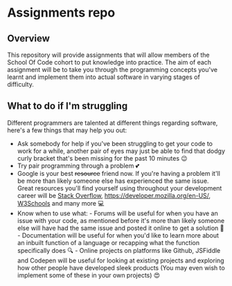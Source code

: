 # Assignments repo
## Overview

This repository will provide assignments that will allow members of the School Of Code cohort to put knowledge into practice. The aim of each assignment will be to take you through the programming concepts you've learnt and implement them into actual software in varying stages of difficulty.

## What to do if I'm struggling

Different programmers are talented at different things regarding software, here's a few things that may help you out:

- Ask somebody for help if you've been struggling to get your code to work for a while, another pair of eyes may just be able to find that dodgy curly bracket that's been missing for the past 10 minutes <span>&#x1F609;</span>
- Try pair programming through a problem <span>&#x1F495;</span>
- Google is your best ~~resource~~ friend now. If you're having a problem it'll be more than likely someone else has experienced the same issue. Great resources you'll find yourself using throughout your development career will be [Stack Overflow](https://stackoverflow.com/), https://developer.mozilla.org/en-US/, [W3Schools](https://www.w3schools.com/) and many more <span>&#x1F4BB;</span>
- Know when to use what:
&#9;&#9; - Forums will be useful for when you have an issue with your code, as mentioned before it's more than likely someone else will have had the same issue and posted it online to get a solution <span>&#x1F64F;</span>
&#9;&#9; - Documentation will be useful for when you'd like to learn more about an inbuilt function of a language or recapping what the function specifically does <span>&#x1F50D;</span>
&#9;&#9; - Online projects on platforms like Github, JSFiddle and Codepen will be useful for looking at existing projects and exploring how other people have developed sleek products (You may even wish to implement some of these in your own projects) <span>&#x1F60D;</span>
